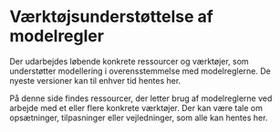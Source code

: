 # Værktøjsunderstøttelse af modelregler
Der udarbejdes løbende konkrete ressourcer og værktøjer, som understøtter modellering i overensstemmelse med modelreglerne. De nyeste versioner kan til enhver tid hentes her.

På denne side findes ressourcer, der letter brug af modelreglerne ved arbejde med et eller flere konkrete værktøjer. Der kan være tale om opsætninger, tilpasninger eller vejledninger, som alle kan hentes her.
